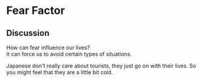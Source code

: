 # Fear Factor
## Discussion
How can fear influence our lives?  
It can force us to avoid certain types of situations.  

Japanese don't really care about tourists, they just go on with their lives. So you might feel that they are a little bit cold.  

